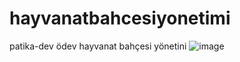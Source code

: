 # hayvanatbahcesiyonetimi
patika-dev ödev hayvanat bahçesi yönetini
![image](https://github.com/melpekbrs/hayvanatbahcesiyonetimi/assets/130973572/e613cc1c-380f-4ad9-87cc-eb4ec25623bc)
